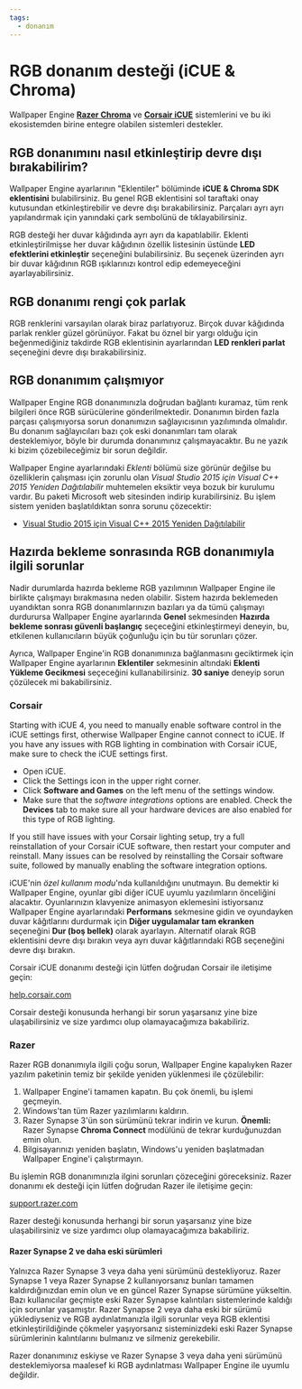```yaml
---
tags:
  - donanım
---
```


# RGB donanım desteği (iCUE & Chroma)

Wallpaper Engine [**Razer Chroma**](https://www.razer.com/chroma) ve [**Corsair iCUE**](https://www.corsair.com/icue) sistemlerini ve bu iki ekosistemden birine entegre olabilen sistemleri destekler.

## RGB donanımını nasıl etkinleştirip devre dışı bırakabilirim?

Wallpaper Engine ayarlarının "Eklentiler" bölüminde **iCUE & Chroma SDK eklentisini** bulabilirsiniz. Bu genel RGB eklentisini sol taraftaki onay kutusundan etkinleştirebilir ve devre dışı bırakabilirsiniz. Parçaları ayrı ayrı yapılandırmak için yanındaki çark sembolünü de tıklayabilirsiniz.

RGB desteği her duvar kâğıdında ayrı ayrı da kapatılabilir. Eklenti etkinleştirilmişse her duvar kâğıdının özellik listesinin üstünde **LED efektlerini etkinleştir** seçeneğini bulabilirsiniz. Bu seçenek üzerinden ayrı bir duvar kâğıdının RGB ışıklarınızı kontrol edip edemeyeceğini ayarlayabilirsiniz.

## RGB donanımı rengi çok parlak

RGB renklerini varsayılan olarak biraz parlatıyoruz. Birçok duvar kâğıdında parlak renkler güzel görünüyor. Fakat bu öznel bir yargı olduğu için beğenmediğiniz takdirde RGB eklentisinin ayarlarından **LED renkleri parlat** seçeneğini devre dışı bırakabilirsiniz.

## RGB donanımım çalışmıyor

Wallpaper Engine RGB donanımınızla doğrudan bağlantı kuramaz, tüm renk bilgileri önce RGB sürücülerine gönderilmektedir. Donanımın birden fazla parçası çalışmıyorsa sorun donanımızın sağlayıcısının yazılımında olmalıdır. Bu donanım sağlayıcıları bazı çok eski donanımları tam olarak desteklemiyor, böyle bir durumda donanımınız çalışmayacaktır. Bu ne yazık ki bizim çözebileceğimiz bir sorun değildir.

Wallpaper Engine ayarlarındaki *Eklenti* bölümü size görünür değilse bu özelliklerin çalışması için zorunlu olan *Visual Studio 2015 için Visual C++ 2015 Yeniden Dağıtılabilir* muhtemelen eksiktir veya bozuk bir kurulumu vardır. Bu paketi Microsoft web sitesinden indirip kurabilirsiniz. Bu işlem sistem yeniden başlatıldıktan sonra sorunu çözecektir:

* [Visual Studio 2015 için Visual C++ 2015 Yeniden Dağıtılabilir](https://www.microsoft.com/download/details.aspx?id=48145)

## Hazırda bekleme sonrasında RGB donanımıyla ilgili sorunlar

Nadir durumlarda hazırda bekleme RGB yazılımının Wallpaper Engine ile birlikte çalışmayı bırakmasına neden olabilir. Sistem hazırda beklemeden uyandıktan sonra RGB donanımlarınızın bazıları ya da tümü çalışmayı durdurursa Wallpaper Engine ayarlarında **Genel** sekmesinden **Hazırda bekleme sonrası güvenli başlangıç** seçeceğini etkinleştirmeyi deneyin, bu, etkilenen kullanıcıların büyük çoğunluğu için bu tür sorunları çözer.

Ayrıca, Wallpaper Engine'in RGB donanımınıza bağlanmasını geciktirmek için Wallpaper Engine ayarlarının **Eklentiler** sekmesinin altındaki **Eklenti Yükleme Gecikmesi** seçeceğini kullanabilirsiniz. **30 saniye** deneyip sorun çözülecek mi bakabilirsiniz.

### Corsair

Starting with iCUE 4, you need to manually enable software control in the iCUE settings first, otherwise Wallpaper Engine cannot connect to iCUE. If you have any issues with RGB lighting in combination with Corsair iCUE, make sure to check the iCUE settings first.

* Open iCUE.
* Click the Settings icon in the upper right corner.
* Click **Software and Games** on the left menu of the settings window.
* Make sure that the *software integrations* options are enabled. Check the **Devices** tab to make sure all your hardware devices are also enabled for this type of RGB lighting.

If you still have issues with your Corsair lighting setup, try a full reinstallation of your Corsair iCUE software, then restart your computer and reinstall. Many issues can be resolved by reinstalling the Corsair software suite, followed by manually enabling the software integration options.

iCUE'nin *özel kullanım modu*'nda kullanıldığını unutmayın. Bu demektir ki Wallpaper Engine, oyunlar gibi diğer iCUE uyumlu yazılımların önceliğini alacaktır. Oyunlarınızın klavyenize animasyon eklemesini istiyorsanız Wallpaper Engine ayarlarındaki **Performans** sekmesine gidin ve oyundayken duvar kâğıtlarını durdurmak için **Diğer uygulamalar tam ekranken** seçeneğini **Dur (boş bellek)** olarak ayarlayın. Alternatif olarak RGB eklentisini devre dışı bırakın veya ayrı duvar kâğıtlarındaki RGB seçeneğini devre dışı bırakın.

Corsair iCUE donanımı desteği için lütfen doğrudan Corsair ile iletişime geçin:

[help.corsair.com](https://help.corsair.com/)

Corsair desteği konusunda herhangi bir sorun yaşarsanız yine bize ulaşabilirsiniz ve size yardımcı olup olamayacağımıza bakabiliriz.

### Razer

Razer RGB donanımıyla ilgili çoğu sorun, Wallpaper Engine kapalıyken Razer yazılım paketinin temiz bir şekilde yeniden yüklenmesi ile çözülebilir:

1. Wallpaper Engine'i tamamen kapatın. Bu çok önemli, bu işlemi geçmeyin.
2. Windows'tan tüm Razer yazılımlarını kaldırın.
3. Razer Synapse 3'ün son sürümünü tekrar indirin ve kurun. **Önemli:** Razer Synapse **Chroma Connect** modülünü de tekrar kurduğunuzdan emin olun.
4. Bilgisayarınızı yeniden başlatın, Windows'u yeniden başlatmadan Wallpaper Engine'i çalıştırmayın.

Bu işlemin RGB donanımınızla ilgini sorunları çözeceğini göreceksiniz. Razer donanımı ek desteği için lütfen doğrudan Razer ile iletişime geçin:

[support.razer.com](https://support.razer.com/)

Razer desteği konusunda herhangi bir sorun yaşarsanız yine bize ulaşabilirsiniz ve size yardımcı olup olamayacağımıza bakabiliriz.

#### Razer Synapse 2 ve daha eski sürümleri

Yalnızca Razer Synapse 3 veya daha yeni sürümünü destekliyoruz. Razer Synapse 1 veya Razer Synapse 2 kullanıyorsanız bunları tamamen kaldırdığınızdan emin olun ve en güncel Razer Synapse sürümüne yükseltin. Bazı kullanıcılar geçmişte eski Razer Synapse kalıntıları sistemlerinde kaldığı için sorunlar yaşamıştır. Razer Synapse 2 veya daha eski bir sürümü yüklediyseniz ve RGB aydınlatmanızla ilgili sorunlar veya RGB eklentisi etkinleştirildiğinde çökmeler yaşıyorsanız sisteminizdeki eski Razer Synapse sürümlerinin kalıntılarını bulmanız ve silmeniz gerekebilir.

Razer donanımınız eskiyse ve Razer Synapse 3 veya daha yeni sürümünü desteklemiyorsa maalesef ki RGB aydınlatması Wallpaper Engine ile uyumlu değildir.
